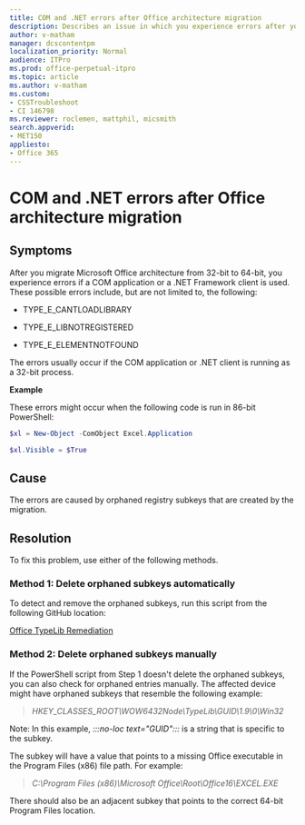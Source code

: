 ```yaml
---
title: COM and .NET errors after Office architecture migration
description: Describes an issue in which you experience errors after you migrate Office to 64-bit architecture if COM or .NET is used.
author: v-matham
manager: dcscontentpm
localization_priority: Normal
audience: ITPro
ms.prod: office-perpetual-itpro
ms.topic: article
ms.author: v-matham
ms.custom: 
- CSSTroubleshoot
- CI 146798
ms.reviewer: roclemen, mattphil, micsmith
search.appverid: 
- MET150
appliesto:
- Office 365
---
```


# COM and .NET errors after Office architecture migration

## Symptoms

After you migrate Microsoft Office architecture from 32-bit to 64-bit, you experience errors if a COM application or a .NET Framework client is used. These possible errors include, but are not limited to, the following:

- TYPE_E_CANTLOADLIBRARY

- TYPE_E_LIBNOTREGISTERED

- TYPE_E_ELEMENTNOTFOUND

The errors usually occur if the COM application or .NET client is running as a 32-bit process.

**Example**

These errors might occur when the following code is run in 86-bit PowerShell:
```powershell
$xl = New-Object -ComObject Excel.Application

$xl.Visible = $True
```

## Cause

The errors are caused by orphaned registry subkeys that are created by the migration.

## Resolution

To fix this problem, use either of the following methods.

### Method 1: Delete orphaned subkeys automatically

To detect and remove the orphaned subkeys, run this script from the following GitHub location:

[Office TypeLib Remediation](https://github.com/bobclements-msft/Office-TypeLib-Remediation)

### Method 2: Delete orphaned subkeys manually

If the PowerShell script from Step 1 doesn't delete the orphaned subkeys, you can also check for orphaned entries manually. The affected device might have orphaned subkeys that resemble the following example:

>*HKEY_CLASSES_ROOT\WOW6432Node\TypeLib\GUID\1.9\0\Win32*

Note: In this example, *:::no-loc text="GUID":::* is a string that is specific to the subkey.

The subkey will have a value that points to a missing Office executable in the Program Files (x86) file path. For example:

> *C:\Program Files (x86)\Microsoft Office\Root\Office16\EXCEL.EXE*

There should also be an adjacent subkey that points to the correct 64-bit Program Files location.
